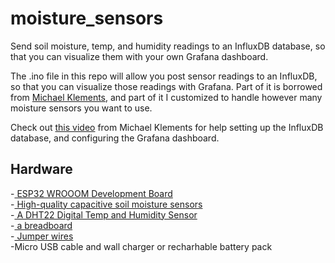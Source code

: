 # moisture_sensors
Send soil moisture, temp, and humidity readings to an InfluxDB database, so that you can visualize them with your own Grafana dashboard.

The .ino file in this repo will allow you post sensor readings to an InfluxDB, so that you can visualize those readings with Grafana. Part of it is borrowed from <a href="https://www.youtube.com/@MichaelKlements">Michael Klements</a>, and part of it I customized to handle however many moisture sensors you want to use.

Check out <a href="https://www.youtube.com/watch?v=7M8MHa6W9w0&t=1041s&ab_channel=MichaelKlements">this video</a> from Michael Klements for help setting up the InfluxDB database, and configuring the Grafana dashboard.

## Hardware
-<a href="https://www.amazon.com/gp/product/B08246MCL5/ref=ppx_yo_dt_b_search_asin_title?ie=UTF8&th=1">
ESP32 WROOOM Development Board</a>
<br>
-<a href="https://www.amazon.com/gp/product/B07SYBSHGX/ref=ppx_yo_dt_b_search_asin_title?ie=UTF8&psc=1">
High-quality capacitive soil moisture sensors</a>
<br>
-<a href="https://www.ebay.com/itm/354878228028">
A DHT22 Digital Temp and Humidity Sensor</a>
<br>
-<a href="https://www.ebay.com/itm/223086170029?var=521899911923">
a breadboard</a>
<br>
-<a href="https://www.amazon.com/EDGELEC-Breadboard-Optional-Assorted-Multicolored/dp/B07GD2BWPY/ref=sr_1_1_sspa?crid=3LKQVI91JXG5Z&keywords=jumper%2Bwires&qid=1698357369&s=electronics&sprefix=jumper%2Bwire%2Celectronics%2C157&sr=1-1-spons&sp_csd=d2lkZ2V0TmFtZT1zcF9hdGY&th=1">
Jumper wires</a>
<br>
-Micro USB cable and wall charger or recharhable battery pack